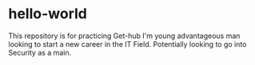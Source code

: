 # hello-world
This repository is for practicing Get-hub
I'm young advantageous man looking to start a new career in the IT Field. Potentially looking to go into Security as a main.
